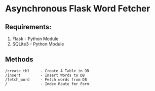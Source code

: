 # Asynchronous Flask Word Fetcher

## Requirements:
1. Flask - Python Module
2. SQLite3 - Python Module



## Methods

    /create_tbl     - Create A Table in DB
    /insert         - Insert Words to DB
    /fetch_word     - Fetch words from DB 
    /               - Index Route for Form